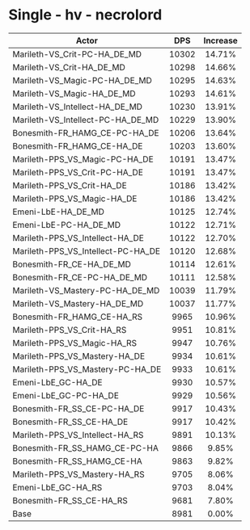 # Single - hv - necrolord
| Actor | DPS | Increase |
|---|:---:|:---:|
|Marileth-VS_Crit-PC-HA_DE_MD|10302|14.71%|
|Marileth-VS_Crit-HA_DE_MD|10298|14.66%|
|Marileth-VS_Magic-PC-HA_DE_MD|10295|14.63%|
|Marileth-VS_Magic-HA_DE_MD|10293|14.61%|
|Marileth-VS_Intellect-HA_DE_MD|10230|13.91%|
|Marileth-VS_Intellect-PC-HA_DE_MD|10229|13.90%|
|Bonesmith-FR_HAMG_CE-PC-HA_DE|10206|13.64%|
|Bonesmith-FR_HAMG_CE-HA_DE|10203|13.60%|
|Marileth-PPS_VS_Magic-PC-HA_DE|10191|13.47%|
|Marileth-PPS_VS_Crit-PC-HA_DE|10191|13.47%|
|Marileth-PPS_VS_Crit-HA_DE|10186|13.42%|
|Marileth-PPS_VS_Magic-HA_DE|10186|13.42%|
|Emeni-LbE-HA_DE_MD|10125|12.74%|
|Emeni-LbE-PC-HA_DE_MD|10122|12.71%|
|Marileth-PPS_VS_Intellect-HA_DE|10122|12.70%|
|Marileth-PPS_VS_Intellect-PC-HA_DE|10120|12.68%|
|Bonesmith-FR_CE-HA_DE_MD|10114|12.61%|
|Bonesmith-FR_CE-PC-HA_DE_MD|10111|12.58%|
|Marileth-VS_Mastery-PC-HA_DE_MD|10039|11.79%|
|Marileth-VS_Mastery-HA_DE_MD|10037|11.77%|
|Bonesmith-FR_HAMG_CE-HA_RS|9965|10.96%|
|Marileth-PPS_VS_Crit-HA_RS|9951|10.81%|
|Marileth-PPS_VS_Magic-HA_RS|9947|10.76%|
|Marileth-PPS_VS_Mastery-HA_DE|9934|10.61%|
|Marileth-PPS_VS_Mastery-PC-HA_DE|9933|10.61%|
|Emeni-LbE_GC-HA_DE|9930|10.57%|
|Emeni-LbE_GC-PC-HA_DE|9929|10.56%|
|Bonesmith-FR_SS_CE-PC-HA_DE|9917|10.43%|
|Bonesmith-FR_SS_CE-HA_DE|9917|10.42%|
|Marileth-PPS_VS_Intellect-HA_RS|9891|10.13%|
|Bonesmith-FR_SS_HAMG_CE-PC-HA|9866|9.85%|
|Bonesmith-FR_SS_HAMG_CE-HA|9863|9.82%|
|Marileth-PPS_VS_Mastery-HA_RS|9705|8.06%|
|Emeni-LbE_GC-HA_RS|9703|8.04%|
|Bonesmith-FR_SS_CE-HA_RS|9681|7.80%|
|Base|8981|0.00%|
